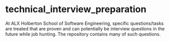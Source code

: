 # technical_interview_preparation
At ALX Holberton School of Software Engineering, specific questions/tasks are treated that are proven and can potentially be interview questions in the future while job hunting. The repository contains many of such questions.
